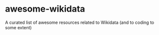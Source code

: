 # awesome-wikidata
A curated list of awesome resources related to Wikidata (and to coding to some extent)
